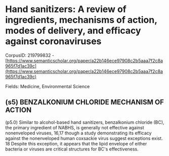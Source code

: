 # Hand sanitizers: A review of ingredients, mechanisms of action, modes of delivery, and efficacy against coronaviruses

CorpusID: 219799832 - [https://www.semanticscholar.org/paper/a22b146ece97908c2b5aaa7f2c8a965f7d1ac39c](https://www.semanticscholar.org/paper/a22b146ece97908c2b5aaa7f2c8a965f7d1ac39c)

Fields: Medicine, Environmental Science

## (s5) BENZALKONIUM CHLORIDE MECHANISM OF ACTION
(p5.0) Similar to alcohol-based hand sanitizers, benzalkonium chloride (BC), the primary ingredient of NABHS, is generally not effective against nonenveloped viruses, 16,17 though a study demonstrating its efficacy against the nonenveloped human coxsackie virus suggest exceptions exist. 18 Despite this exception, it appears that the lipid envelope of either bacteria or viruses are critical structures for BC's effectiveness.
